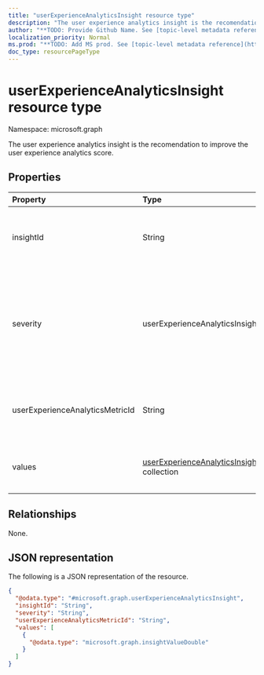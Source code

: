 ```yaml
---
title: "userExperienceAnalyticsInsight resource type"
description: "The user experience analytics insight is the recomendation to improve the user experience analytics score."
author: "**TODO: Provide Github Name. See [topic-level metadata reference](https://msgo.azurewebsites.net/add/document/guidelines/metadata.html#topic-level-metadata)**"
localization_priority: Normal
ms.prod: "**TODO: Add MS prod. See [topic-level metadata reference](https://msgo.azurewebsites.net/add/document/guidelines/metadata.html#topic-level-metadata)**"
doc_type: resourcePageType
---
```


# userExperienceAnalyticsInsight resource type

Namespace: microsoft.graph



The user experience analytics insight is the recomendation to improve the user experience analytics score.

## Properties
|Property|Type|Description|
|:---|:---|:---|
|insightId|String|The unique identifier of the user experience analytics insight.|
|severity|userExperienceAnalyticsInsightSeverity|The value of the user experience analytics insight. Possible values are: `none`, `informational`, `warning`, `error`.|
|userExperienceAnalyticsMetricId|String|The unique identifier of the user experience analytics insight.|
|values|[userExperienceAnalyticsInsightValue](../resources/userexperienceanalyticsinsightvalue.md) collection|The value of the user experience analytics insight.|

## Relationships
None.

## JSON representation
The following is a JSON representation of the resource.
<!-- {
  "blockType": "resource",
  "@odata.type": "microsoft.graph.userExperienceAnalyticsInsight"
}
-->
``` json
{
  "@odata.type": "#microsoft.graph.userExperienceAnalyticsInsight",
  "insightId": "String",
  "severity": "String",
  "userExperienceAnalyticsMetricId": "String",
  "values": [
    {
      "@odata.type": "microsoft.graph.insightValueDouble"
    }
  ]
}
```

